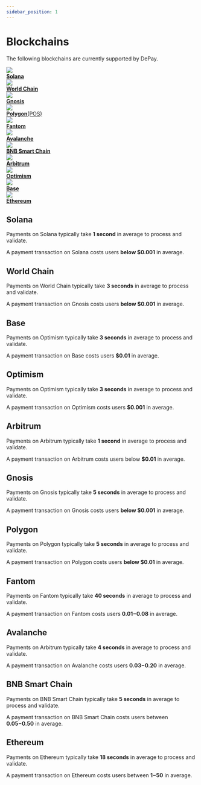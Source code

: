 ```yaml
---
sidebar_position: 1
---
```


# Blockchains

The following blockchains are currently supported by DePay.

<div className="row pt-4">

  <div className="col-12 col-md-6">
    <a href="#solana" className="d-flex hover-card p-3 align-items-center">
      <div className="text-center position-relative pe-2" style={{width: "2.3rem"}}>
        <img style={{ width: '1.8rem', height: '1.8rem', position: 'relative', top: '0.1rem' }} src="/docs/img/blockchains/Solana.svg"/>
      </div>
      <div className="ps-3 pt-1">
        <div className="text-light"><strong>Solana</strong></div>
      </div>
    </a>
  </div>

  <div className="col-12 col-md-6">
    <a href="#gnosis" className="d-flex hover-card p-3 align-items-center">
      <div className="text-center position-relative pe-2" style={{width: "2.3rem"}}>
        <img style={{ width: '1.8rem', height: '1.8rem', position: 'relative', top: '0.1rem' }} src="/docs/img/blockchains/Worldchain.svg"/>
      </div>
      <div className="ps-3 pt-1">
        <div className="text-light"><strong>World Chain</strong></div>
      </div>
    </a>
  </div>

  <div className="col-12 col-md-6">
    <a href="#gnosis" className="d-flex hover-card p-3 align-items-center">
      <div className="text-center position-relative pe-2" style={{width: "2.3rem"}}>
        <img style={{ width: '1.8rem', height: '1.8rem', position: 'relative', top: '0.1rem' }} src="/docs/img/blockchains/Gnosis.svg"/>
      </div>
      <div className="ps-3 pt-1">
        <div className="text-light"><strong>Gnosis</strong></div>
      </div>
    </a>
  </div>

  <div className="col-12 col-md-6">
    <a href="#polygon" className="d-flex hover-card p-3 align-items-center">
      <div className="text-center position-relative pe-2" style={{width: "2.3rem"}}>
        <img style={{ width: '1.8rem', height: '1.8rem', position: 'relative', top: '0.1rem' }} src="/docs/img/blockchains/Polygon.svg"/>
      </div>
      <div className="ps-3 pt-1">
        <div className="text-light"><strong>Polygon</strong>(POS)</div>
      </div>
    </a>
  </div>

  <div className="col-12 col-md-6">
    <a href="#fantom" className="d-flex hover-card p-3 align-items-center">
      <div className="text-center position-relative pe-2" style={{width: "2.3rem"}}>
        <img style={{ width: '1.8rem', height: '1.8rem', position: 'relative', top: '0.1rem' }} src="/docs/img/blockchains/Fantom.svg"/>
      </div>
      <div className="ps-3 pt-1">
        <div className="text-light"><strong>Fantom</strong></div>
      </div>
    </a>
  </div>

  <div className="col-12 col-md-6">
    <a href="#avalanche" className="d-flex hover-card p-3 align-items-center">
      <div className="text-center position-relative pe-2" style={{width: "2.3rem"}}>
        <img style={{ width: '1.8rem', height: '1.8rem', position: 'relative', top: '0.1rem' }} src="/docs/img/blockchains/Avalanche.svg"/>
      </div>
      <div className="ps-3 pt-1">
        <div className="text-light"><strong>Avalanche</strong></div>
      </div>
    </a>
  </div>

  <div className="col-12 col-md-6">
    <a href="#bsc" className="d-flex hover-card p-3 align-items-center">
      <div className="text-center position-relative pe-2" style={{width: "2.3rem"}}>
        <img style={{ width: '1.8rem', height: '1.8rem', position: 'relative', top: '0.1rem' }} src="/docs/img/blockchains/BSC.svg"/>
      </div>
      <div className="ps-3 pt-1">
        <div className="text-light"><strong>BNB Smart Chain</strong></div>
      </div>
    </a>
  </div>

  <div className="col-12 col-md-6">
    <a href="#arbitrum" className="d-flex hover-card p-3 align-items-center">
      <div className="text-center position-relative pe-2" style={{width: "2.3rem"}}>
        <img style={{ width: '1.8rem', height: '1.8rem', position: 'relative', top: '0.1rem' }} src="/docs/img/blockchains/Arbitrum.svg"/>
      </div>
      <div className="ps-3 pt-1">
        <div className="text-light"><strong>Arbitrum</strong></div>
      </div>
    </a>
  </div>

  <div className="col-12 col-md-6">
    <a href="#optimism" className="d-flex hover-card p-3 align-items-center">
      <div className="text-center position-relative pe-2" style={{width: "2.3rem"}}>
        <img style={{ width: '1.8rem', height: '1.8rem', position: 'relative', top: '0.1rem' }} src="/docs/img/blockchains/Optimism.svg"/>
      </div>
      <div className="ps-3 pt-1">
        <div className="text-light"><strong>Optimism</strong></div>
      </div>
    </a>
  </div>

  <div className="col-12 col-md-6">
    <a href="#base" className="d-flex hover-card p-3 align-items-center">
      <div className="text-center position-relative pe-2" style={{width: "2.3rem"}}>
        <img style={{ width: '1.8rem', height: '1.8rem', position: 'relative', top: '0.1rem' }} src="/docs/img/blockchains/Base.svg"/>
      </div>
      <div className="ps-3 pt-1">
        <div className="text-light"><strong>Base</strong></div>
      </div>
    </a>
  </div>

  <div className="col-12 col-md-6">
    <a href="#ethereum" className="d-flex hover-card p-3 align-items-center">
      <div className="text-center position-relative pe-2" style={{width: "2.3rem"}}>
        <img style={{ width: '1.8rem', height: '1.8rem', position: 'relative', top: '0.1rem' }} src="/docs/img/blockchains/Ethereum.svg"/>
      </div>
      <div className="ps-3 pt-1">
        <div className="text-light"><strong>Ethereum</strong></div>
      </div>
    </a>
  </div>
</div>

## Solana

Payments on Solana typically take **1 second** in average to process and validate.

A payment transaction on Solana costs users **below $0.001** in average.

## World Chain

Payments on World Chain typically take **3 seconds** in average to process and validate.

A payment transaction on Gnosis costs users **below $0.001** in average.

## Base

Payments on Optimism typically take **3 seconds** in average to process and validate.

A payment transaction on Base costs users **$0.01** in average.

## Optimism

Payments on Optimism typically take **3 seconds** in average to process and validate.

A payment transaction on Optimism costs users **$0.001** in average.

## Arbitrum

Payments on Arbitrum typically take **1 second** in average to process and validate.

A payment transaction on Arbitrum costs users below **$0.01** in average.

## Gnosis

Payments on Gnosis typically take **5 seconds** in average to process and validate.

A payment transaction on Gnosis costs users **below $0.001** in average.

## Polygon

Payments on Polygon typically take **5 seconds** in average to process and validate.

A payment transaction on Polygon costs users **below $0.01** in average.

## Fantom

Payments on Fantom typically take **40 seconds** in average to process and validate.

A payment transaction on Fantom costs users **$0.01-$0.08** in average.

## Avalanche

Payments on Arbitrum typically take **4 seconds** in average to process and validate.

A payment transaction on Avalanche costs users **$0.03-$0.20** in average.

## BNB Smart Chain

Payments on BNB Smart Chain typically take **5 seconds** in average to process and validate.

A payment transaction on BNB Smart Chain costs users between **$0.05-$0.50** in average.

## Ethereum

Payments on Ethereum typically take **18 seconds** in average to process and validate.

A payment transaction on Ethereum costs users between **$1-$50** in average.
